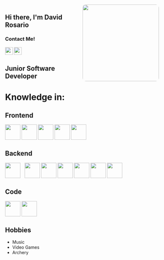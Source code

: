 <img src="https://instagram.fhex4-1.fna.fbcdn.net/v/t51.2885-15/e35/76868004_1034950420195625_1162442271129988518_n.jpg?_nc_ht=instagram.fhex4-1.fna.fbcdn.net&_nc_cat=105&_nc_ohc=eQYMGQ_axdIAX9AML8A&tp=1&oh=6eb869b95ea5584f4dca5b6eed34384e&oe=602CDD62" width="250" style="border-radius:10px" align="right">

## Hi there, I'm David Rosario
### Contact Me!
<a href="https://www.linkedin.com/in/david-alberto-rosario-llaugel-60a53b1a1/"><img src="https://alianzaong.org.do/wp-content/uploads/2011/06/LinkedIn-Logo-500x500.png" width="25"></a>
<a href="mailto:darosario3d@gmail.com"><img src="https://logodownload.org/wp-content/uploads/2018/03/gmail-logo-16.png" height="25"></a>

## Junior Software Developer

# Knowledge in: 
## Frontend
<img src="https://upload.wikimedia.org/wikipedia/commons/thumb/9/99/Unofficial_JavaScript_logo_2.svg/1200px-Unofficial_JavaScript_logo_2.svg.png" height="50"> <img src="https://upload.wikimedia.org/wikipedia/commons/thumb/c/cf/Angular_full_color_logo.svg/1200px-Angular_full_color_logo.svg.png" height="50"> <img src="https://upload.wikimedia.org/wikipedia/commons/thumb/a/a7/React-icon.svg/1200px-React-icon.svg.png" height="50"> <img src="https://pbs.twimg.com/profile_images/532662364613525504/GN559Lfb_400x400.png" height="50"> <img src="https://upload.wikimedia.org/wikipedia/commons/thumb/b/b2/Bootstrap_logo.svg/1200px-Bootstrap_logo.svg.png" height="50">



## Backend

<img src="https://blog.tech-fellow.net/content/images/size/w600/2018/01/aspnetcore.jpg" height="50" style="margin-right:10px">  <img src="https://b.marfeelcache.com/statics/i/ps/www.muylinux.com/wp-content/uploads/2019/01/mongodb.png?width=1200&enable=upscale" height="50"> <img src="https://www.gstatic.com/devrel-devsite/prod/v45f61267e22826169cf5d5f452882f7812c8cfb5f8b103a48c0d88727908b295/firebase/images/touchicon-180.png" height="50"> <img src="https://d2eip9sf3oo6c2.cloudfront.net/tags/images/000/000/256/full/nodejslogo.png" height="50"> <img src="https://camo.githubusercontent.com/568a6975cab79b6080552993ecaca802e530c086eb10344787a721962790d74b/68747470733a2f2f7265732e636c6f7564696e6172792e636f6d2f6672616e6369733934632f696d6167652f75706c6f61642f76313536333333363430312f6c6f676f2d61737365742e737667" height="50"> <img src="https://uploads.sitepoint.com/wp-content/uploads/2015/02/1423519219laravel-l-slant.png" height="50"> <img src="https://images-na.ssl-images-amazon.com/images/I/41QodfboFdL.png" height="50">

## Code
<img src="https://upload.wikimedia.org/wikipedia/commons/thumb/0/0d/C_Sharp_wordmark.svg/1200px-C_Sharp_wordmark.svg.png" height="50"> <img src="https://www.muylinux.com/wp-content/uploads/2020/03/java.png" height="50">

## Hobbies
* Music
* Video Games
* Archery 



